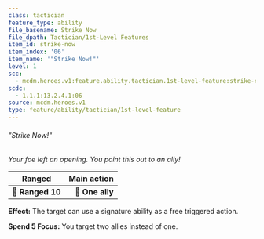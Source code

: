 ```yaml
---
class: tactician
feature_type: ability
file_basename: Strike Now
file_dpath: Tactician/1st-Level Features
item_id: strike-now
item_index: '06'
item_name: '"Strike Now!"'
level: 1
scc:
  - mcdm.heroes.v1:feature.ability.tactician.1st-level-feature:strike-now
scdc:
  - 1.1.1:13.2.4.1:06
source: mcdm.heroes.v1
type: feature/ability/tactician/1st-level-feature
---
```


###### "Strike Now!"

*Your foe left an opening. You point this out to an ally!*

| **Ranged**       | **Main action** |
| ---------------- | --------------: |
| **📏 Ranged 10** | **🎯 One ally** |

**Effect:** The target can use a signature ability as a free triggered action.

**Spend 5 Focus:** You target two allies instead of one.

